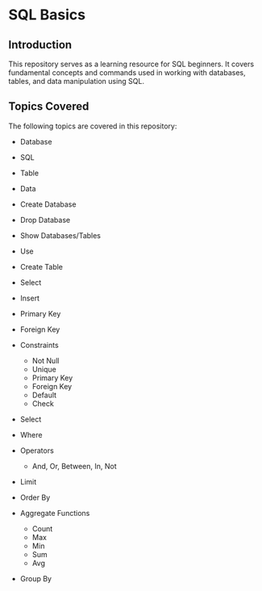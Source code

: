 # SQL Basics

## Introduction
This repository serves as a learning resource for SQL beginners. It covers fundamental concepts and commands used in working with databases, tables, and data manipulation using SQL.

## Topics Covered
The following topics are covered in this repository:

- Database
- SQL
- Table
- Data
- Create Database
- Drop Database
- Show Databases/Tables
- Use
- Create Table
- Select
- Insert

- Primary Key
- Foreign Key
- Constraints
  - Not Null
  - Unique
  - Primary Key
  - Foreign Key
  - Default
  - Check
- Select
- Where
- Operators
  - And, Or, Between, In, Not
- Limit
- Order By
- Aggregate Functions
  - Count
  - Max
  - Min
  - Sum
  - Avg
- Group By
